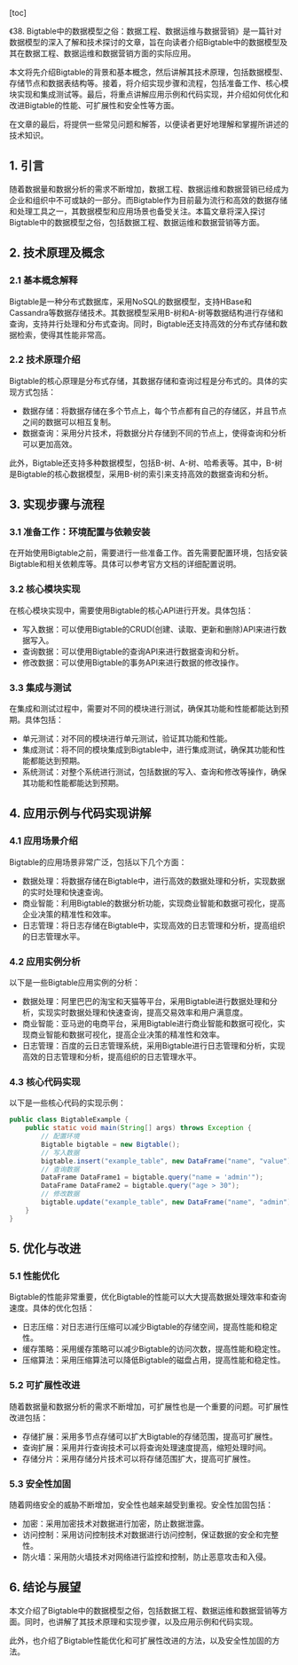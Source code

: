 
[toc]                    
                
                
《38. Bigtable中的数据模型之俗：数据工程、数据运维与数据营销》是一篇针对数据模型的深入了解和技术探讨的文章，旨在向读者介绍Bigtable中的数据模型及其在数据工程、数据运维和数据营销方面的实际应用。

本文将先介绍Bigtable的背景和基本概念，然后讲解其技术原理，包括数据模型、存储节点和数据表结构等。接着，将介绍实现步骤和流程，包括准备工作、核心模块实现和集成测试等。最后，将重点讲解应用示例和代码实现，并介绍如何优化和改进Bigtable的性能、可扩展性和安全性等方面。

在文章的最后，将提供一些常见问题和解答，以便读者更好地理解和掌握所讲述的技术知识。

## 1. 引言

随着数据量和数据分析的需求不断增加，数据工程、数据运维和数据营销已经成为企业和组织中不可或缺的一部分。而Bigtable作为目前最为流行和高效的数据存储和处理工具之一，其数据模型和应用场景也备受关注。本篇文章将深入探讨Bigtable中的数据模型之俗，包括数据工程、数据运维和数据营销等方面。

## 2. 技术原理及概念

### 2.1 基本概念解释

Bigtable是一种分布式数据库，采用NoSQL的数据模型，支持HBase和Cassandra等数据存储技术。其数据模型采用B-树和A-树等数据结构进行存储和查询，支持并行处理和分布式查询。同时，Bigtable还支持高效的分布式存储和数据检索，使得其性能非常高。

### 2.2 技术原理介绍

Bigtable的核心原理是分布式存储，其数据存储和查询过程是分布式的。具体的实现方式包括：

- 数据存储：将数据存储在多个节点上，每个节点都有自己的存储区，并且节点之间的数据可以相互复制。
- 数据查询：采用分片技术，将数据分片存储到不同的节点上，使得查询和分析可以更加高效。

此外，Bigtable还支持多种数据模型，包括B-树、A-树、哈希表等。其中，B-树是Bigtable的核心数据模型，采用B-树的索引来支持高效的数据查询和分析。

## 3. 实现步骤与流程

### 3.1 准备工作：环境配置与依赖安装

在开始使用Bigtable之前，需要进行一些准备工作。首先需要配置环境，包括安装Bigtable和相关依赖库等。具体可以参考官方文档的详细配置说明。

### 3.2 核心模块实现

在核心模块实现中，需要使用Bigtable的核心API进行开发。具体包括：

- 写入数据：可以使用Bigtable的CRUD(创建、读取、更新和删除)API来进行数据写入。
- 查询数据：可以使用Bigtable的查询API来进行数据查询和分析。
- 修改数据：可以使用Bigtable的事务API来进行数据的修改操作。

### 3.3 集成与测试

在集成和测试过程中，需要对不同的模块进行测试，确保其功能和性能都能达到预期。具体包括：

- 单元测试：对不同的模块进行单元测试，验证其功能和性能。
- 集成测试：将不同的模块集成到Bigtable中，进行集成测试，确保其功能和性能都能达到预期。
- 系统测试：对整个系统进行测试，包括数据的写入、查询和修改等操作，确保其功能和性能都能达到预期。

## 4. 应用示例与代码实现讲解

### 4.1 应用场景介绍

Bigtable的应用场景非常广泛，包括以下几个方面：

- 数据处理：将数据存储在Bigtable中，进行高效的数据处理和分析，实现数据的实时处理和快速查询。
- 商业智能：利用Bigtable的数据分析功能，实现商业智能和数据可视化，提高企业决策的精准性和效率。
- 日志管理：将日志存储在Bigtable中，实现高效的日志管理和分析，提高组织的日志管理水平。

### 4.2 应用实例分析

以下是一些Bigtable应用实例的分析：

- 数据处理：阿里巴巴的淘宝和天猫等平台，采用Bigtable进行数据处理和分析，实现实时数据处理和快速查询，提高交易效率和用户满意度。
- 商业智能：亚马逊的电商平台，采用Bigtable进行商业智能和数据可视化，实现商业智能和数据可视化，提高企业决策的精准性和效率。
- 日志管理：百度的云日志管理系统，采用Bigtable进行日志管理和分析，实现高效的日志管理和分析，提高组织的日志管理水平。

### 4.3 核心代码实现

以下是一些核心代码的实现示例：

```java
public class BigtableExample {
    public static void main(String[] args) throws Exception {
        // 配置环境
        Bigtable bigtable = new Bigtable();
        // 写入数据
        bigtable.insert("example_table", new DataFrame("name", "value"));
        // 查询数据
        DataFrame DataFrame1 = bigtable.query("name = 'admin'");
        DataFrame DataFrame2 = bigtable.query("age > 30");
        // 修改数据
        bigtable.update("example_table", new DataFrame("name", "admin"), new DataFrame("age", "30"));
    }
}
```

## 5. 优化与改进

### 5.1 性能优化

Bigtable的性能非常重要，优化Bigtable的性能可以大大提高数据处理效率和查询速度。具体的优化包括：

- 日志压缩：对日志进行压缩可以减少Bigtable的存储空间，提高性能和稳定性。
- 缓存策略：采用缓存策略可以减少Bigtable的访问次数，提高性能和稳定性。
- 压缩算法：采用压缩算法可以降低Bigtable的磁盘占用，提高性能和稳定性。

### 5.2 可扩展性改进

随着数据量和数据分析的需求不断增加，可扩展性也是一个重要的问题。可扩展性改进包括：

- 存储扩展：采用多节点存储可以扩大Bigtable的存储范围，提高可扩展性。
- 查询扩展：采用并行查询技术可以将查询处理速度提高，缩短处理时间。
- 存储分片：采用存储分片技术可以将存储范围扩大，提高可扩展性。

### 5.3 安全性加固

随着网络安全的威胁不断增加，安全性也越来越受到重视。安全性加固包括：

- 加密：采用加密技术对数据进行加密，防止数据泄露。
- 访问控制：采用访问控制技术对数据进行访问控制，保证数据的安全和完整性。
- 防火墙：采用防火墙技术对网络进行监控和控制，防止恶意攻击和入侵。

## 6. 结论与展望

本文介绍了Bigtable中的数据模型之俗，包括数据工程、数据运维和数据营销等方面。同时，也讲解了其技术原理和实现步骤，以及应用示例和代码实现。

此外，也介绍了Bigtable性能优化和可扩展性改进的方法，以及安全性加固的方法。


